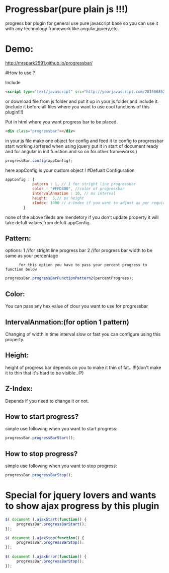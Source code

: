 # Progressbar(pure plain js !!!)
progress bar plugin for general use pure javascript base so you can use it with any technology framework like angular,jquery,etc.

# Demo:
http://mrspark2591.github.io/progressbar/

#How to use ? 

Include 
```html
<script type="text/javascript" src="http://yourjavascript.com/2815668620/progressbar.js"></script>
```
or download file from js folder and put it up in your js folder and include it.(include it before all files where you want to use cool functions of this plugin!!!)

Put in html where you want progress bar to be placed.
```html
<div class="progressbar"></div>
```
in your js file make one object for config and feed it to config to progressbar start working.(prfered when using jquery put it in start of document ready and for angular in init function and so on for other frameworks.)
```javascript
progressBar.config(appConfig);
```
 here appConfig is your custom object !
#Defualt Configuration
```javascript
appConfig : {
            pattern : 1, // 1 for stright line progressbar
            color : "#FFD800", //color of progressbar
            intervalAnmation : 10, // ms interval
            height:  5,// px height
            zIndex: 1000 // z-index if you want to adjust as per requirment  
        }
```
 none of the above fileds are mendetory if you don't update property it will take defult values from defult appConfig.
 
## Pattern:
 options: 1 //for stright line progress bar
          2 //for progress bar width to be same as your percentage

          for this option you have to pass your percent progress to function below
```javascript
progressBar.progressBarFunctionPattern2(percentProgress);
```          

## Color:
You can pass any hex value of clour you want to use for progressbar

## IntervalAnmation:(for option 1 pattern)
Changing of width in time interval slow or fast you can configure using this property.

## Height:
height of progress bar depends on you to make it thin of fat...!!!(don't make it to thin that it's hard to be visible..:P)

## Z-Index:
Depends if you need to change it or not.


## How to start progress?
simple use following when you want to start progress:
```javascript
progressBar.progressBarStart(); 
```


## How to stop progress?
simple use following when you want to stop progress:
```javascript
progressBar.progressBarStop(); 
```


# Special for jquery lovers and wants to show ajax progress by this plugin
```javascript
$( document ).ajaxStart(function() {
     progressBar.progressBarStart(); 
});

$( document ).ajaxStop(function() {
     progressBar.progressBarStop(); 
});
		   
$( document ).ajaxError(function() {
     progressBar.progressBarStop(); 
});
```
